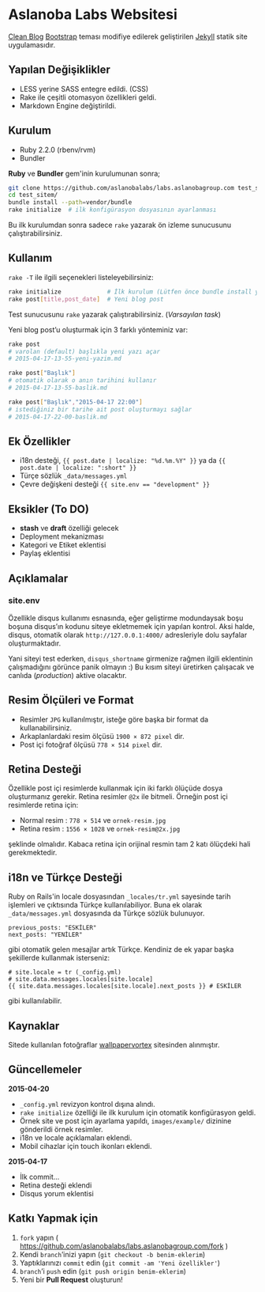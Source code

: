 # Aslanoba Labs Websitesi

[Clean Blog][01] [Bootstrap][02] teması modifiye edilerek geliştirilen
[Jekyll][03] statik site uygulamasıdır.

## Yapılan Değişiklikler

* LESS yerine SASS entegre edildi. (CSS)
* Rake ile çeşitli otomasyon özellikleri geldi.
* Markdown Engine değiştirildi.

## Kurulum

* Ruby 2.2.0 (rbenv/rvm)
* Bundler

**Ruby** ve **Bundler** gem'inin kurulumunan sonra;

```bash
git clone https://github.com/aslanobalabs/labs.aslanobagroup.com test_sitem
cd test_sitem/
bundle install --path=vendor/bundle
rake initialize  # ilk konfigürasyon dosyasının ayarlanması
```

Bu ilk kurulumdan sonra sadece `rake` yazarak ön izleme sunucusunu
çalıştırabilirsiniz.

## Kullanım

`rake -T` ile ilgili seçenekleri listeleyebilirsiniz:

```sh
rake initialize             # İlk kurulum (Lütfen önce bundle install yapın!)
rake post[title,post_date]  # Yeni blog post
```

Test sunucusunu `rake` yazarak çalıştırabilirsiniz. (*Varsayılan task*)

Yeni blog post’u oluşturmak için 3 farklı yönteminiz var:

```bash
rake post
# varolan (default) başlıkla yeni yazı açar
# 2015-04-17-13-55-yeni-yazim.md

rake post["Başlık"]
# otomatik olarak o anın tarihini kullanır
# 2015-04-17-13-55-baslik.md

rake post["Başlık","2015-04-17 22:00"]
# istediğiniz bir tarihe ait post oluşturmayı sağlar
# 2015-04-17-22-00-baslik.md
```

## Ek Özellikler

* i18n desteği, `{{ post.date | localize: "%d.%m.%Y" }}` ya da
`{{ post.date | localize: ":short" }}`
* Türçe sözlük `_data/messages.yml`
* Çevre değişkeni desteği `{{ site.env == "development" }}`

## Eksikler (To DO)

* **stash** ve **draft** özelliği gelecek
* Deployment mekanizması
* Kategori ve Etiket eklentisi
* Paylaş eklentisi

## Açıklamalar

### site.env

Özellikle disqus kullanımı esnasında, eğer geliştirme modundaysak boşu boşuna
disqus’ın kodunu siteye ekletmemek için yapılan kontrol. Aksi halde, disqus,
otomatik olarak `http://127.0.0.1:4000/` adresleriyle dolu sayfalar
oluşturmaktadır.

Yani siteyi test ederken, `disqus_shortname` girmenize rağmen ilgili eklentinin
çalışmadığını görünce panik olmayın :) Bu kısım siteyi üretirken çalışacak
ve canlıda (*production*) aktive olacaktır.

## Resim Ölçüleri ve Format

* Resimler `JPG` kullanılmıştır, isteğe göre başka bir format da
kullanabilirsiniz.
* Arkaplanlardaki resim ölçüsü  `1900 × 872 pixel` dir.
* Post içi fotoğraf ölçüsü `778 × 514 pixel` dir.

## Retina Desteği

Özellikle post içi resimlerde kullanmak için iki farklı ölüçüde dosya
oluşturmanız gerekir. Retina resimler `@2x` ile bitmeli. Örneğin post
içi resimlerde retina için:

* Normal resim : `778 × 514` ve `ornek-resim.jpg`
* Retina resim : `1556 × 1028` ve `ornek-resim@2x.jpg`

şeklinde olmalıdır. Kabaca retina için orijinal resmin tam 2 katı ölüçdeki
hali gerekmektedir.

## i18n ve Türkçe Desteği

Ruby on Rails'in locale dosyasından `_locales/tr.yml` sayesinde tarih işlemleri
ve çıktısında Türkçe kullanılabiliyor. Buna ek olarak `_data/messages.yml`
dosyasında da Türkçe sözlük bulunuyor.

    previous_posts: "ESKİLER"
    next_posts: "YENİLER"

gibi otomatik gelen mesajlar artık Türkçe. Kendiniz de ek yapar başka
şekillerde kullanmak isterseniz:

    # site.locale = tr (_config.yml)
    # site.data.messages.locales[site.locale]
    {{ site.data.messages.locales[site.locale].next_posts }} # ESKİLER

gibi kullanılabilir.


## Kaynaklar

Sitede kullanılan fotoğraflar [wallpapervortex][04] sitesinden alınmıştır.

## Güncellemeler

**2015-04-20**

* `_config.yml` revizyon kontrol dışına alındı.
* `rake initialize` özelliği ile ilk kurulum için otomatik konfigürasyon geldi.
* Örnek site ve post için ayarlama yapıldı, `images/example/` dizinine gönderildi
örnek resimler.
* i18n ve locale açıklamaları eklendi.
* Mobil cihazlar için touch ikonları eklendi.

**2015-04-17**

* İlk commit...
* Retina desteği eklendi
* Disqus yorum eklentisi

## Katkı Yapmak için

1. `fork` yapın ( https://github.com/aslanobalabs/labs.aslanobagroup.com/fork )
2. Kendi `branch`’inizi yapın (`git checkout -b benim-eklerim`)
3. Yaptıklarınızı `commit` edin (`git commit -am 'Yeni özellikler'`)
4. `branch`’i `push` edin (`git push origin benim-eklerim`)
5. Yeni bir **Pull Request** oluşturun!

[01]: http://startbootstrap.com/template-overviews/clean-blog/
[02]: http://getbootstrap.com/
[03]: http://jekyllrb.com/
[04]: http://www.wallpapervortex.com/
